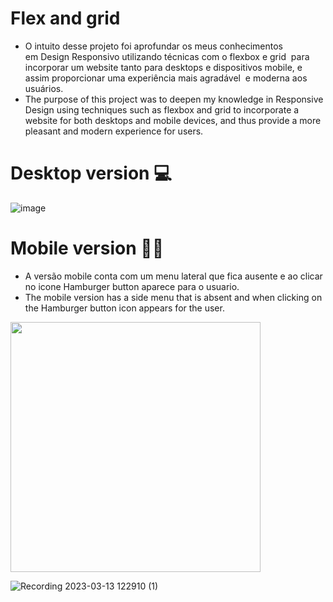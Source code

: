 # Flex and grid
- O intuito desse projeto foi aprofundar os meus conhecimentos em Design Responsivo utilizando técnicas com o flexbox e grid  para incorporar um website tanto para desktops e dispositivos mobile, e assim proporcionar uma experiência mais agradável  e moderna aos usuários.
- The purpose of this project was to deepen my knowledge in Responsive Design using techniques such as flexbox and grid  to incorporate a website for both desktops and mobile devices, and thus provide a more pleasant and modern experience for users.

# Desktop version 💻
![image](https://user-images.githubusercontent.com/56845435/224752419-70516277-b16c-4fce-894b-24352b2fe15d.png)


# Mobile version 📲🤳
- A versão mobile conta com um menu lateral que fica ausente e ao clicar no icone Hamburger button aparece para o usuario.
- The mobile version has a side menu that is absent and when clicking on the Hamburger button icon appears for the user.
<div>
<img height="400em" src="https://user-images.githubusercontent.com/56845435/224753690-48f445f7-edbd-406e-ac0d-9877b4356369.png">
</div>

![Recording 2023-03-13 122910 (1)](https://user-images.githubusercontent.com/56845435/224751020-dc068913-30e4-4164-a805-330514e603dd.gif)
